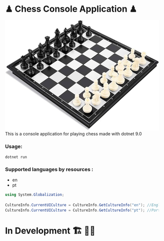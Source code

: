 # ♟ Chess Console Application ♟

![chess.png](Images/chess.png)
This is a console application for playing chess made with dotnet 9.0

### Usage:

    dotnet run
 

### Supported languages by resources :
- en    
- pt


```csharp
using System.Globalization;

CultureInfo.CurrentUICulture = CultureInfo.GetCultureInfo("en"); //English
CultureInfo.CurrentUICulture = CultureInfo.GetCultureInfo("pt"); //Portuguese
```

# In Development 🏗 👨‍💼
